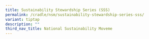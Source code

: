```yaml
---
title: Sustainability Stewardship Series (SSS)
permalink: /cradle/nsm/sustainability-stewardship-series-sss/
variant: tiptap
description: ""
third_nav_title: National Sustainability Moveme
---
```

